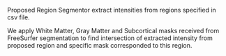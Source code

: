   Proposed Region Segmentor extract intensities from regions specified in csv file.
        
 We apply White Matter, Gray Matter and Subcortical masks received from FreeSurfer segmentation to find intersection of extracted intensity from proposed region and specific mask corresponded to this region.
